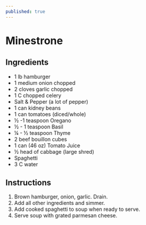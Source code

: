 ```yaml
---
published: true
---
```

# Minestrone

## Ingredients
- 1 lb hamburger
- 1 medium onion chopped
- 2 cloves garlic chopped
- 1 C chopped celery
- Salt & Pepper (a lot of pepper)
- 1 can kidney beans
- 1 can tomatoes (diced/whole)
- ½ -1 teaspoon Oregano
- ½ - 1 teaspoon Basil
- ¼ - ½  teaspoon Thyme
- 2 beef bouillon cubes
- 1 can (46 oz) Tomato Juice
- ½ head of cabbage (large shred)
- Spaghetti
- 3 C water

## Instructions
1. Brown hamburger, onion, garlic. Drain.
2. Add all other ingredients and simmer.
3. Add cooked spaghetti to soup when ready to serve.
4. Serve soup with grated parmesan cheese.